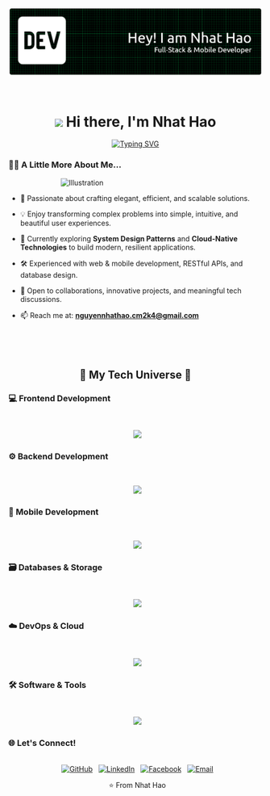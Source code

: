 <p align="center">
  <img src="image/github-header-banner.png" alt="Header Banner Nhat Hao">
</p>
<br/>
<div align="center">
  <h1>
    <img src="https://media.giphy.com/media/hvRJCLFzcasrR4ia7z/giphy.gif" width="40"/>
    Hi there, I'm Nhat Hao
  </h1>
  
  <a href="https://git.io/typing-svg">
    <img src="https://readme-typing-svg.demolab.com?font=Fira+Code&weight=900&size=25&pause=1000&color=00BFFF&center=true&vCenter=true&width=500&lines=Full-Stack+%26+Mobile+Developer;Building+Future-Proof+Applications;React+%7C+Golang+%7C+React+Native" alt="Typing SVG" />
  </a>
</div>



### 👨‍💻 A Little More About Me...

<p align="left">
  <img src="https://raw.githubusercontent.com/MicaelliMedeiros/MicaelliMedeiros/master/image/computer-illustration.png" alt="Illustration" width="400" align="right">
</p>

- 🚀 Passionate about crafting elegant, efficient, and scalable solutions.

- 💡 Enjoy transforming complex problems into simple, intuitive, and beautiful user experiences.
 
- 🌱 Currently exploring **System Design Patterns** and **Cloud-Native Technologies** to build modern, resilient applications.

- 🛠 Experienced with web & mobile development, RESTful APIs, and database design.

- 🤝 Open to collaborations, innovative projects, and meaningful tech discussions.
  
- 📫 Reach me at: **nguyennhathao.cm2k4@gmail.com**  

<br/>



<div align="center">

  <h2>🚀 My Tech Universe 🚀</h2>

</div>



### 💻 Frontend Development
<br/>
<p align="center">
  <img src="https://skillicons.dev/icons?i=html,css,js,ts,react,threejs,nextjs,vite,tailwind,bootstrap,scss,materialui,figma" />
</p>

### ⚙️ Backend Development
<br/>
<p align="center">
  <img src="https://skillicons.dev/icons?i=nodejs,express,nestjs,go,java,spring,python,graphql" />
</p>

### 📱 Mobile Development
<br/>
<p align="center">
  <img src="https://skillicons.dev/icons?i=react,flutter,dart" />
</p>

### 🗃️ Databases & Storage
<br/>
<p align="center">
  <img src="https://skillicons.dev/icons?i=postgresql,mysql,mongodb,redis,sqlite,firebase" />
</p>

### ☁️ DevOps & Cloud
<br/>
<p align="center">
  <img src="https://skillicons.dev/icons?i=docker,vercel,git,github,githubactions,gitlab" />
</p>

### 🛠️ Software & Tools
<br/>
<p align="center">
  <img src="https://skillicons.dev/icons?i=vscode,visualstudio,webstorm,idea,androidstudio,postman,linux,windows,bash,ubuntu,powershell" />
</p>


### 🌐 Let's Connect!
<br/>
<div align="center">
  <a href="https://github.com/NhatHaoDev3324" target="_blank"><img src="https://img.shields.io/badge/GitHub-100000?style=for-the-badge&logo=github&logoColor=white" alt="GitHub"/></a>
  <a href="[https://linkedin.com/in/nhathao](https://linkedin.com/in/hào-nguyễn-nhật-67a017355)" target="_blank"><img src="https://img.shields.io/badge/LinkedIn-0077B5?style=for-the-badge&logo=linkedin&logoColor=white" alt="LinkedIn"/></a>
  <a href="https://facebook.com/YoungboiCamau33" target="_blank"><img src="https://img.shields.io/badge/Facebook-1877F2?style=for-the-badge&logo=facebook&logoColor=white" alt="Facebook"/></a>
  <a href="mailto:nguyennhathao.cm2k4@gmail.com"> <img src="https://img.shields.io/badge/Email-D14836?style=for-the-badge&logo=gmail&logoColor=white" alt="Email"/></a>
</div>


<p align="center">
  ⭐️ From Nhat Hao
</p>
